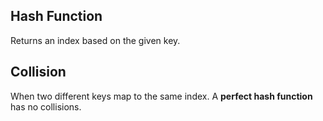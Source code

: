 ## Hash Function
Returns an index based on the given key.
## Collision
When two different keys map to the same index.
A **perfect hash function** has no collisions. 